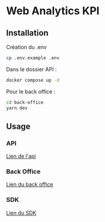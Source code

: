 # Web Analytics KPI

## Installation
Création du .env
    
```bash
cp .env.example .env
```

Dans le dossier API :

```bash
docker compose up -d
```

Pour le back office : 
```bash 
cd back-office
yarn dev
```

## Usage

### API

[Lien de l'api]('http://localhost:3000')

### Back Office

[Lien du back office]('http://localhost:7070/login')

### SDK

[Lien du SDK]('https://www.npmjs.com/package/insomniak-sdk-analytics)